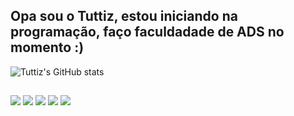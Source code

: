 ## Opa sou o Tuttiz, estou iniciando na programação, faço faculdadade de ADS no momento :)

![Tuttiz's GitHub stats](https://github-readme-stats.vercel.app/api?username=Tuttiz&show_icons=true&theme=dark)
##
<div>
  <a href = "https://mail.google.com/mail/u/0/#inbox?compose=CllgCJNvMttSvllxfrrXnGZXHtGghnxFXVZgLFCKsrjXSxbfZSSdTxtrfLRksmHLTcMjTXhMzsV"><img src="https://img.shields.io/badge/Gmail-000000?style=for-the-badge&logo=gmail&logoColor=white" target="_blank"></a>
  <a href="https://instagram.com/Tutti_zz" target="_blank"><img src="https://img.shields.io/badge/Instagram-000000?style=for-the-badge&logo=instagram&logoColor=white" target="_blank"></a>
 <a href="https://discord.gg/wagxzStdcR" target="_blank"><img src="https://img.shields.io/badge/Discord-000000?style=for-the-badge&logo=discord&logoColor=white" target="_blank"></a> 
  <a href="https://www.linkedin.com/in/arthur-santos-figueiredo-614353272/" target="_blank"><img src="https://img.shields.io/badge/LinkedIn-000000?style=for-the-badge&logo=linkedin&logoColor=white" target="_blank"></a> 
  <a href="https://twitter.com/Tutti_zz" target="_blank"><img src="https://img.shields.io/badge/Twitter-000000?style=for-the-badge&logo=twitter&logoColor=white" target="_blank"></a>
</div>  
